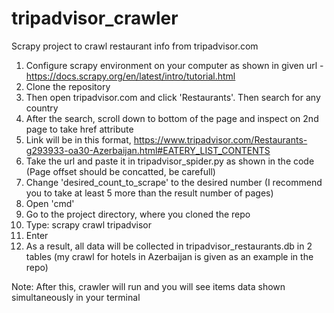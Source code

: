 # tripadvisor_crawler
Scrapy project to crawl restaurant info from tripadvisor.com

1. Configure scrapy environment on your computer as shown in given url - https://docs.scrapy.org/en/latest/intro/tutorial.html
2. Clone the repository 
3. Then open tripadvisor.com and click 'Restaurants'. Then search for any country
4. After the search, scroll down to bottom of the page and inspect on 2nd page to take href attribute
5. Link will be in this format, https://www.tripadvisor.com/Restaurants-g293933-oa30-Azerbaijan.html#EATERY_LIST_CONTENTS
6. Take the url and paste it in tripadvisor_spider.py as shown in the code (Page offset should be concatted, be carefull)
7. Change 'desired_count_to_scrape' to the desired number (I recommend you to take at least 5 more than the result number of pages)
8. Open 'cmd'
9. Go to the project directory, where you cloned the repo
10. Type: scrapy crawl tripadvisor
10. Enter
11. As a result, all data will be collected in tripadvisor_restaurants.db in 2 tables (my crawl for hotels in Azerbaijan is given as an example in the repo)

Note: After this, crawler will run and you will see items data shown simultaneously in your terminal
